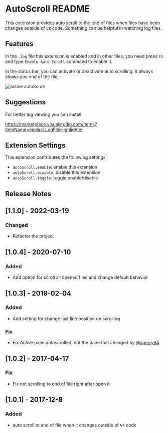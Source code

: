 # AutoScroll README

This extension provides auto scroll to the end of files when files have been changes outside of vs code.
Something can be helpful in watching log files.

## Features

In the `.log` file this extension is enabled and in other files, you need press `F1` and type `Enable Auto Scroll` command to enable it.

In the status bar, you can activate or deactivate auto scrolling. it always shows you end of the file.

![active autoScroll](images/autoscroll.gif)


## Suggestions

For better log viewing you can install

https://marketplace.visualstudio.com/items?itemName=emilast.LogFileHighlighter


## Extension Settings

This extension contributes the following settings:

* `autoScroll.enable`: enable this extension
* `autoScroll.disable`: disable this extension
* `autoScroll.toggle`: toggle enable/disable


## Release Notes

## [1.1.0] - 2022-03-19
### Changed 
- Refactor the project

## [1.0.4] - 2020-07-10
### Added
- Add option for scroll all opened files and change default behavior

## [1.0.3] - 2019-02-04
### Added
- Add setting for change last line position on scrolling

### Fix
- Fix Active pane autoscrolled, not the pane that changed by [@sperry94](https://github.com/sperry94).

## [1.0.2] - 2017-04-17
### Fix
- Fix not scrolling to end of file right after open it

## [1.0.1] - 2017-12-8
### Added
- auto scroll to end of file when it changes outside of vs code
